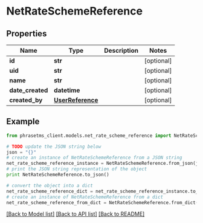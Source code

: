 # NetRateSchemeReference

## Properties

| Name             | Type                                  | Description | Notes      |
| ---------------- | ------------------------------------- | ----------- | ---------- |
| **id**           | **str**                               |             | [optional] |
| **uid**          | **str**                               |             | [optional] |
| **name**         | **str**                               |             | [optional] |
| **date_created** | **datetime**                          |             | [optional] |
| **created_by**   | [**UserReference**](UserReference.md) |             | [optional] |

## Example

```python
from phrasetms_client.models.net_rate_scheme_reference import NetRateSchemeReference

# TODO update the JSON string below
json = "{}"
# create an instance of NetRateSchemeReference from a JSON string
net_rate_scheme_reference_instance = NetRateSchemeReference.from_json(json)
# print the JSON string representation of the object
print NetRateSchemeReference.to_json()

# convert the object into a dict
net_rate_scheme_reference_dict = net_rate_scheme_reference_instance.to_dict()
# create an instance of NetRateSchemeReference from a dict
net_rate_scheme_reference_from_dict = NetRateSchemeReference.from_dict(net_rate_scheme_reference_dict)
```

[[Back to Model list]](../README.md#documentation-for-models) [[Back to API list]](../README.md#documentation-for-api-endpoints) [[Back to README]](../README.md)

